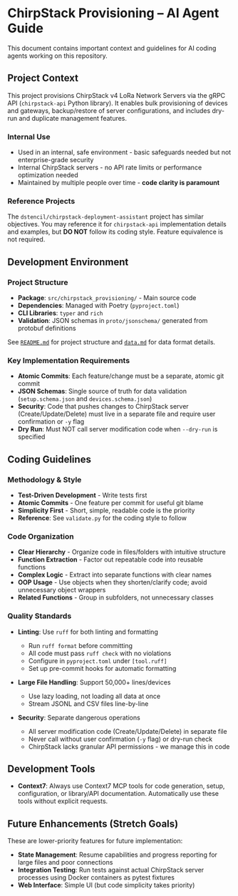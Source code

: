 # ChirpStack Provisioning – AI Agent Guide

This document contains important context and guidelines for AI coding agents working on this repository.

## Project Context

This project provisions ChirpStack v4 LoRa Network Servers via the gRPC API (`chirpstack-api` Python library). It enables bulk provisioning of devices and gateways, backup/restore of server configurations, and includes dry-run and duplicate management features.

### Internal Use

- Used in an internal, safe environment - basic safeguards needed but not enterprise-grade security
- Internal ChirpStack servers - no API rate limits or performance optimization needed
- Maintained by multiple people over time - **code clarity is paramount**

### Reference Projects

The `dstencil/chirpstack-deployment-assistant` project has similar objectives. You may reference it for `chirpstack-api` implementation details and examples, but **DO NOT** follow its coding style. Feature equivalence is not required.

## Development Environment

### Project Structure

- **Package**: `src/chirpstack_provisioning/` - Main source code
- **Dependencies**: Managed with Poetry (`pyproject.toml`)
- **CLI Libraries**: `typer` and `rich`
- **Validation**: JSON schemas in `proto/jsonschema/` generated from protobuf definitions

See [`README.md`](README.md) for project structure and [`data.md`](data.md) for data format details.

### Key Implementation Requirements

- **Atomic Commits**: Each feature/change must be a separate, atomic git commit
- **JSON Schemas**: Single source of truth for data validation (`setup.schema.json` and `devices.schema.json`)
- **Security**: Code that pushes changes to ChirpStack server (Create/Update/Delete) must live in a separate file and require user confirmation or `-y` flag
- **Dry Run**: Must NOT call server modification code when `--dry-run` is specified

## Coding Guidelines

### Methodology & Style

- **Test-Driven Development** - Write tests first
- **Atomic Commits** - One feature per commit for useful git blame
- **Simplicity First** - Short, simple, readable code is the priority
- **Reference**: See `validate.py` for the coding style to follow

### Code Organization

- **Clear Hierarchy** - Organize code in files/folders with intuitive structure
- **Function Extraction** - Factor out repeatable code into reusable functions
- **Complex Logic** - Extract into separate functions with clear names
- **OOP Usage** - Use objects when they shorten/clarify code; avoid unnecessary object wrappers
- **Related Functions** - Group in subfolders, not unnecessary classes

### Quality Standards

- **Linting**: Use `ruff` for both linting and formatting
  - Run `ruff format` before committing
  - All code must pass `ruff check` with no violations
  - Configure in `pyproject.toml` under `[tool.ruff]`
  - Set up pre-commit hooks for automatic formatting
  
- **Large File Handling**: Support 50,000+ lines/devices
  - Use lazy loading, not loading all data at once
  - Stream JSONL and CSV files line-by-line
  
- **Security**: Separate dangerous operations
  - All server modification code (Create/Update/Delete) in separate file
  - Never call without user confirmation (`-y` flag) or dry-run check
  - ChirpStack lacks granular API permissions - we manage this in code

## Development Tools

- **Context7**: Always use Context7 MCP tools for code generation, setup, configuration, or library/API documentation. Automatically use these tools without explicit requests.

## Future Enhancements (Stretch Goals)

These are lower-priority features for future implementation:

- **State Management**: Resume capabilities and progress reporting for large files and poor connections
- **Integration Testing**: Run tests against actual ChirpStack server processes using Docker containers as pytest fixtures
- **Web Interface**: Simple UI (but code simplicity takes priority)
